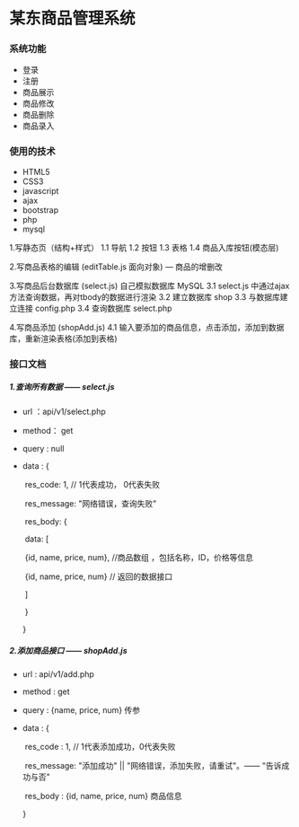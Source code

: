 # 某东商品管理系统

### 系统功能

* 登录
* 注册
* 商品展示
* 商品修改
* 商品删除
* 商品录入

### 使用的技术

* HTML5
* CSS3
* javascript
* ajax
* bootstrap
* php
* mysql

1.写静态页（结构+样式）
    1.1 导航
    1.2 按钮
    1.3 表格
    1.4 商品入库按钮(模态层)

2.写商品表格的编辑 (editTable.js 面向对象) — 商品的增删改

3.写商品后台数据库 (select.js) 自己模拟数据库 MySQL
    3.1 select.js 中通过ajax方法查询数据，再对tbody的数据进行渲染
    3.2 建立数据库 shop
    3.3 与数据库建立连接 config.php
    3.4 查询数据库  select.php

4.写商品添加 (shopAdd.js)
    4.1 输入要添加的商品信息，点击添加，添加到数据库，重新渲染表格(添加到表格)

### 接口文档

##### 1.查询所有数据 —— select.js

- url ：api/v1/select.php  

- method： get

- query : null

- data : {

  ​	res_code: 1, // 1代表成功， 0代表失败

  ​	res_message: "网络错误，查询失败"

  ​	res_body: {

  ​		data: [

  ​			{id, name, price, num}, //商品数组 ，包括名称，ID，价格等信息

  ​			{id, name, price, num} // 返回的数据接口

  ​		]

  ​	}

  }
  
#####  2.添加商品接口 —— shopAdd.js

- url : api/v1/add.php

- method : get

- query : {name, price, num} 传参

- data : {

  ​	res_code : 1, // 1代表添加成功，0代表失败

  ​	res_message:   "添加成功"  ||  "网络错误，添加失败，请重试"。—— "告诉成功与否"

  ​	res_body : {id, name, price, num} 商品信息

  }
